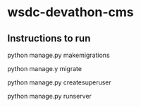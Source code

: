 # wsdc-devathon-cms

## Instructions to run

python manage.py makemigrations

python manage.y migrate

python manage.py createsuperuser

python manage.py runserver


